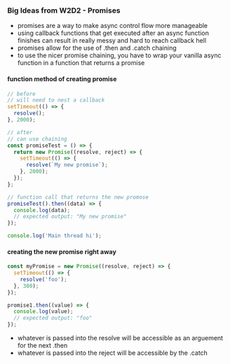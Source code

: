### Big Ideas from W2D2 - Promises

- promises are a way to make async control flow more manageable
- using callback functions that get executed after an async function finishes can result in really messy and hard to reach callback hell
- promises allow for the use of .then and .catch chaining
- to use the nicer promise chaining, you have to wrap your vanilla async function in a function that returns a promise

#### function method of creating promise

```javascript
// before
// will need to nest a callback
setTimeout(() => {
  resolve();
}, 2000);

// after
// can use chaining
const promiseTest = () => {
  return new Promise((resolve, reject) => {
    setTimeout(() => {
      resolve(`My new promise`);
    }, 2000);
  });
};

// function call that returns the new promose
promiseTest().then((data) => {
  console.log(data);
  // expected output: "My new promise"
});

console.log('Main thread hi');
```

#### creating the new promise right away

```javascript
const myPromise = new Promise((resolve, reject) => {
  setTimeout(() => {
    resolve('foo');
  }, 300);
});

promise1.then((value) => {
  console.log(value);
  // expected output: "foo"
});
```

- whatever is passed into the resolve will be accessible as an arguement for the next .then
- whatever is passed into the reject will be accessible by the .catch
